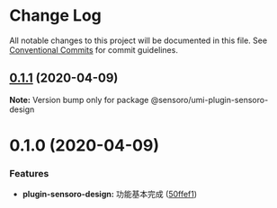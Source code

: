 # Change Log

All notable changes to this project will be documented in this file.
See [Conventional Commits](https://conventionalcommits.org) for commit guidelines.

## [0.1.1](https://github.com/SensoroFE/umi-plugins/compare/@sensoro/umi-plugin-sensoro-design@0.1.0...@sensoro/umi-plugin-sensoro-design@0.1.1) (2020-04-09)

**Note:** Version bump only for package @sensoro/umi-plugin-sensoro-design





# 0.1.0 (2020-04-09)


### Features

* **plugin-sensoro-design:** 功能基本完成 ([50ffef1](https://github.com/SensoroFE/umi-plugins/commit/50ffef1037e355bd692c9f738de34de1a5431ffd))
